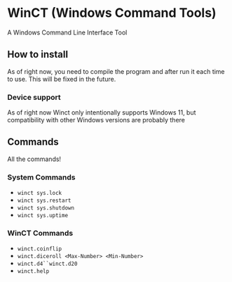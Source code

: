 # WinCT (Windows Command Tools)
A Windows Command Line Interface Tool

## How to install
As of right now, you need to compile the program and after run it each time to use. This will be fixed in the future.

### Device support
As of right now Winct only intentionally supports Windows 11, but compatibility with other Windows versions are probably there

## Commands
All the commands!

### System Commands
- `winct sys.lock`
- `winct sys.restart`
- `winct sys.shutdown`
- `winct sys.uptime`

### WinCT Commands
- `winct.coinflip`
- `winct.diceroll <Max-Number> <Min-Number>`
- `winct.d4``winct.d20`
- `winct.help`